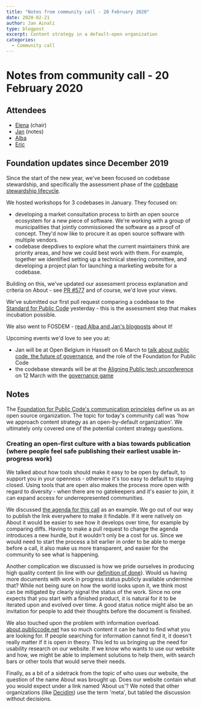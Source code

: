 ```yaml
---
title: "Notes from community call - 20 February 2020"
date: 2020-02-21
author: Jan Ainali
type: blogpost
excerpt: Content strategy in a default-open organization 
categories:
  - Community call
---
```


# Notes from community call - 20 February 2020

## Attendees

- [Elena](https://github.com/ElenaFdR) (chair)
- [Jan](https://github.com/Ainali) (notes)
- [Alba](https://github.com/AlbaRoza)
- [Eric](https://github.com/ericherman)

## Foundation updates since December 2019

Since the start of the new year, we've been focused on codebase stewardship, and specifically the assessment phase of the [codebase stewardship lifecycle](https://about.publiccode.net/activities/codebase-stewardship/lifecycle.html).

We hosted workshops for 3 codebases in January. They focused on:

* developing a market consultation process to birth an open source ecosystem for a new piece of software. We're working with a group of municipalities that jointly commissioned the software as a proof of concept. They'd now like to procure it as open source software with multiple vendors.
* codebase deepdives to explore what the current maintainers think are priority areas, and how we could best work with them. For example, together we identified setting up a technical steering committee, and developing a project plan for launching a marketing website for a codebase.

Building on this, we've updated our assessment process explanation and criteria on About - see [PR #577](https://github.com/publiccodenet/about/pull/577) and of course, we'd love your views.

We've submitted our first pull request comparing a codebase to the [Standard for Public Code](https://standard.publiccode.net/) yesterday - this is the assessment step that makes incubation possible.

We also went to FOSDEM - [read Alba and Jan's blogposts](https://blog.publiccode.net/) about it!

Upcoming events we'd love to see you at:

* Jan will be at Open Belgium in Hasselt on 6 March to [talk about public code, the future of governance](https://2020.openbelgium.be/session/collaborative-code-future-governance), and the role of the Foundation for Public Code
* the codebase stewards will be at the [Aligning Public tech unconference](https://www.meetup.com/Code-For-NL/events/268798380/) on 12 March with the [governance game](https://about.publiccode.net/activities/supporting-codebase-governance/game/)

## Notes

The [Foundation for Public Code's communication principles](https://about.publiccode.net/activities/communication/communication-principles.html) define us as an open source organization. The topic for today's community call was 'how we approach content strategy as an open-by-default organization'. We ultimately only covered one of the potential content strategy questions.

### Creating an open-first culture with a bias towards publication (where people feel safe publishing their earliest usable in-progress work)

We talked about how tools should make it easy to be open by default, to support you in your openness - otherwise it's too easy to default to staying closed. Using tools that are open also makes the process more open with regard to diversity - when there are no gatekeepers and it's easier to join, it can expand access for underrepresented communities.

We discussed [the agenda for this call](https://hackmd.io/@publiccode/FoundationCommunityCall) as an example. We go out of our way to publish the link everywhere to make it findable. If it were natively on About it would be easier to see how it develops over time, for example by comparing diffs. Having to make a pull request to change the agenda introduces a new hurdle, but it wouldn't only be a cost for us. Since we would need to start the process a bit earlier in order to be able to merge before a call, it also make us more transparent, and easier for the community to see what is happening.

Another complication we discussed is how we pride ourselves in producing high quality content (in line with our [definition of done](https://about.publiccode.net/organization/definition-of-done.html)). Would us having more documents with work in progress status publicly available undermine that? While not being sure on how the world looks upon it, we think most can be mitigated by clearly signal the status of the work. Since no one expects that you start with a finished product, it is natural for it to be iterated upon and evolved over time. A good status notice might also be an invitation for people to add their thoughts before the document is finished.

We also touched upon the problem with information overload. [about.publiccode.net](https://about.publiccode.net/) has so much content it can be hard to find what you are looking for. If people searching for information cannot find it, it doesn't really matter if it is open in theory. This led to us bringing up the need for usability research on our website. If we know who wants to use our website and how, we might be able to implement solutions to help them, with search bars or other tools that would serve their needs.

Finally, as a bit of a sidetrack from the topic of who uses our website, the question of the name About was brought up. Does our website contain what you would expect under a link named 'About us'? We noted that other organizations (like [Decidim](https://meta.decidim.org/)) use the term 'meta', but tabled the discussion without decisions.
